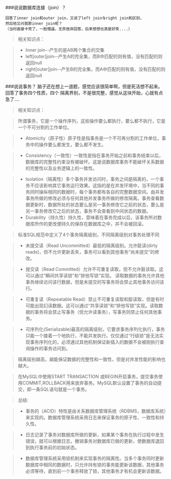 ###说说数据库连接（join）？     

	回答了inner join和outer join，又说了left join与right join和区别，
	然后他又问我那inner join呢？
	（当时直接卡壳了，一脸懵逼，无奈放弃回答，后来想想也真是好笑....） 
	
>相关知识点：

>- Inner join--产生的是AB两个集合的交集    
>- left[outer]join--产生A的完全集，而B中匹配的则有值，没有匹配的则返回null 
>- right[outer]join--产生B的完全集，而A中匹配的则有值，没有匹配的则返回null 

###说说事务？ 
	脑子还在想上一道题，感觉应该很简单啊，但是死活想不起来。回答了事务四个性质，四个
	隔离界别，不是很完整，感觉从这块开始，心就有点急了.... 

>相关知识点：

>所谓事务，它是一个操作序列，这些操作要么都执行，要么都不执行，它是一个不可分割的工作单位。
 
>- Atomicity（原子性）原子性是指事务是一个不可再分割的工作单位，事务中的操作要么都发生，要么都不发生。

>- Consistency（一致性）一致性是指在事务开始之前和事务结束以后，数据库的完整性约束没有被破坏。这是说数据库事务不能破坏关系数据的完整性以及业务逻辑上的一致性。

>- Isolation（隔离性）多个事务并发访问时，事务之间是隔离的，一个事务不应该影响其它事务运行效果。这指的是在并发环境中，当不同的事务同时操纵相同的数据时，每个事务都有各自的完整数据空间。由并发事务所做的修改必须与任何其他并发事务所做的修改隔离。事务查看数据更新时，数据所处的状态要么是另一事务修改它之前的状态，要么是另一事务修改它之后的状态，事务不会查看到中间状态的数据。 
   
>- Durability（持久性）持久性，意味着在事务完成以后，该事务所对数据库所作的更改便持久的保存在数据库之中，并不会被回滚。 

>标准SQL规范中定义了4个事务隔离级别，不同隔离级别对事务处理不同

>- 未提交读（Read Uncommitted）最低的隔离级别。允许脏读(dirty reads)，但不允许更新丢失，事务可以看到其他事务“尚未提交”的修改。

>- 提交读（Read Committed）允许不可重复读取，但不允许脏读取。这可以通过“瞬间共享读锁”和“排他写锁”实现。 读取数据的事务允许其他事务继续访问该行数据，但是未提交的写事务将会禁止其他事务访问该行。

>- 可重复读（Repeatable Read）禁止不可重复读取和脏读取，但是有时可能出现幻读数据。这可以通过“共享读锁”和“排他写锁”实现。读取数据的事务将会禁止写事务（但允许读事务），写事务则禁止任何其他事务。 

>- 可序列化(Serializable)最高的隔离级别，它要求事务序列化执行，事务只能一个接着一个地执行，不能并发执行。仅仅通过“行级锁”是无法实现事务序列化的，必须通过其他机制保证新插入的数据不会被刚执行查询操作的事务访问到。 

>隔离级别越高，越能保证数据的完整性和一致性，但是对并发性能的影响也越大。

>在MySQL中使用START TRANSACTION 或BEGIN开启事务，提交事务使用COMMIT,ROLLBACK用来放弃事务。MySQL默认设置了事务的自动提交，即一条SQL语句就是一个事务。

>总结:

>- 事务的（ACID）特性是由关系数据库管理系统（RDBMS，数据库系统）来实现的。数据库管理系统采用日志来保证事务的原子性、一致性和持久性。

>- 日志记录了事务对数据库所做的更新，如果某个事务在执行过程中发生错误，就可以根据日志，撤销事务对数据库已做的更新，使数据库退回到执行事务前的初始状态。 

>- 数据库管理系统采用锁机制来实现事务的隔离性。当多个事务同时更新数据库中相同的数据时，只允许持有锁的事务能更新该数据，其他事务必须等待，直到前一个事务释放了锁，其他事务才有机会更新该数据。 
